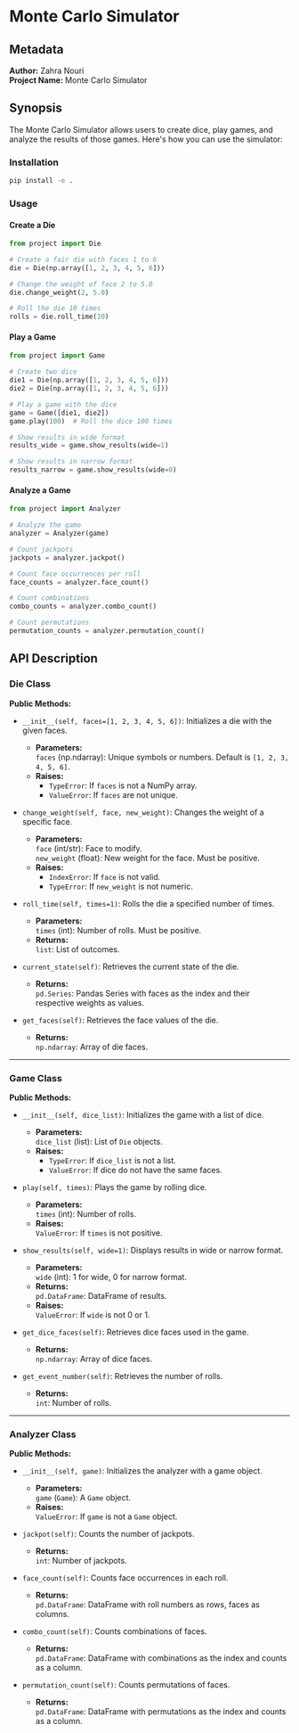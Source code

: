 
# Monte Carlo Simulator

## Metadata
**Author:** Zahra Nouri  
**Project Name:** Monte Carlo Simulator

## Synopsis
The Monte Carlo Simulator allows users to create dice, play games, and analyze the results of those games. Here's how you can use the simulator:

### Installation
```bash
pip install -e .
```

### Usage

#### Create a Die
```python
from project import Die

# Create a fair die with faces 1 to 6
die = Die(np.array([1, 2, 3, 4, 5, 6]))

# Change the weight of face 2 to 5.0
die.change_weight(2, 5.0)

# Roll the die 10 times
rolls = die.roll_time(10)
```

#### Play a Game
```python
from project import Game

# Create two dice
die1 = Die(np.array([1, 2, 3, 4, 5, 6]))
die2 = Die(np.array([1, 2, 3, 4, 5, 6]))

# Play a game with the dice
game = Game([die1, die2])
game.play(100)  # Roll the dice 100 times

# Show results in wide format
results_wide = game.show_results(wide=1)

# Show results in narrow format
results_narrow = game.show_results(wide=0)
```

#### Analyze a Game
```python
from project import Analyzer

# Analyze the game
analyzer = Analyzer(game)

# Count jackpots
jackpots = analyzer.jackpot()

# Count face occurrences per roll
face_counts = analyzer.face_count()

# Count combinations
combo_counts = analyzer.combo_count()

# Count permutations
permutation_counts = analyzer.permutation_count()
```

## API Description

### Die Class
**Public Methods:**
- `__init__(self, faces=[1, 2, 3, 4, 5, 6])`: Initializes a die with the given faces.  
  - **Parameters:**  
    `faces` (np.ndarray): Unique symbols or numbers. Default is `[1, 2, 3, 4, 5, 6]`.  
  - **Raises:**  
    - `TypeError`: If `faces` is not a NumPy array.  
    - `ValueError`: If `faces` are not unique.  

- `change_weight(self, face, new_weight)`: Changes the weight of a specific face.  
  - **Parameters:**  
    `face` (int/str): Face to modify.  
    `new_weight` (float): New weight for the face. Must be positive.  
  - **Raises:**  
    - `IndexError`: If `face` is not valid.  
    - `TypeError`: If `new_weight` is not numeric.  

- `roll_time(self, times=1)`: Rolls the die a specified number of times.  
  - **Parameters:**  
    `times` (int): Number of rolls. Must be positive.  
  - **Returns:**  
    `list`: List of outcomes.  

- `current_state(self)`: Retrieves the current state of the die.  
  - **Returns:**  
    `pd.Series`: Pandas Series with faces as the index and their respective weights as values.  

- `get_faces(self)`: Retrieves the face values of the die.  
  - **Returns:**  
    `np.ndarray`: Array of die faces.  

---

### Game Class
**Public Methods:**
- `__init__(self, dice_list)`: Initializes the game with a list of dice.  
  - **Parameters:**  
    `dice_list` (list): List of `Die` objects.  
  - **Raises:**  
    - `TypeError`: If `dice_list` is not a list.  
    - `ValueError`: If dice do not have the same faces.  

- `play(self, times)`: Plays the game by rolling dice.  
  - **Parameters:**  
    `times` (int): Number of rolls.  
  - **Raises:**  
    `ValueError`: If `times` is not positive.  

- `show_results(self, wide=1)`: Displays results in wide or narrow format.  
  - **Parameters:**  
    `wide` (int): 1 for wide, 0 for narrow format.  
  - **Returns:**  
    `pd.DataFrame`: DataFrame of results.  
  - **Raises:**  
    `ValueError`: If `wide` is not 0 or 1.  

- `get_dice_faces(self)`: Retrieves dice faces used in the game.  
  - **Returns:**  
    `np.ndarray`: Array of dice faces.  

- `get_event_number(self)`: Retrieves the number of rolls.  
  - **Returns:**  
    `int`: Number of rolls.  

---

### Analyzer Class
**Public Methods:**
- `__init__(self, game)`: Initializes the analyzer with a game object.  
  - **Parameters:**  
    `game` (`Game`): A `Game` object.  
  - **Raises:**  
    `ValueError`: If `game` is not a `Game` object.  

- `jackpot(self)`: Counts the number of jackpots.  
  - **Returns:**  
    `int`: Number of jackpots.  

- `face_count(self)`: Counts face occurrences in each roll.  
  - **Returns:**  
    `pd.DataFrame`: DataFrame with roll numbers as rows, faces as columns.  

- `combo_count(self)`: Counts combinations of faces.  
  - **Returns:**  
    `pd.DataFrame`: DataFrame with combinations as the index and counts as a column.  

- `permutation_count(self)`: Counts permutations of faces.  
  - **Returns:**  
    `pd.DataFrame`: DataFrame with permutations as the index and counts as a column.  
